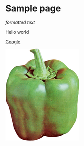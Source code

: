 # Sample page
*formatted text*

Hello world

[Google](https://www.google.com/ "Link to google.com")

![Test image](testimage.png "Test image")
